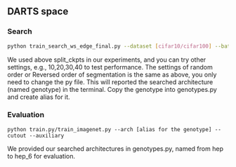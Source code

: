 
## DARTS space


### Search
```bash
python train_search_ws_edge_final.py --dataset [cifar10/cifar100] --batch_size 128 --split_ckpts 15,25,35,45 --warmup_epoch 10 --kd_loss multi_teacher --projection_warmup_epoch 5
```

We used above split_ckpts in our experiments, and you can try other settings, e.g., 10,20,30,40 to test performance. The settings of random order or Reversed order of segmentation is the same as above, you only need to change the py file. This will reported the searched architecture (named genotype) in the terminal. Copy the genotype into genotypes.py and create alias for it.


### Evaluation
```shell
python train.py/train_imagenet.py --arch [alias for the genotype] --cutout --auxiliary
```

We provided our searched architectures in genotypes.py, named from hep to hep_6 for evaluation.
